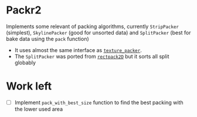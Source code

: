 # Packr2

Implements some relevant of packing algorithms, currently `StripPacker` (simplest), `SkylinePacker` (good for unsorted data)
and `SplitPacker` (best for bake data using the `pack` function)

- It uses almost the same interface as [`texture_packer`](https://github.com/PistonDevelopers/texture_packer).
- The `SplitPacker` was ported from [`rectpack2D`](https://github.com/TeamHypersomnia/rectpack2D) but it sorts all split globably

# Work left

- [ ] Implement `pack_with_best_size` function to find the best packing with the lower used area